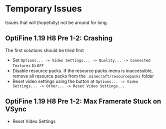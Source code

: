 # Temporary Issues 
Issues that will (hopefully) not be around for long. 

## OptiFine 1.19 H8 Pre 1-2: Crashing 
The first solutions should be tried first 

- Set `Options... -> Video Settings... -> Quality... -> Connected Textures` to `OFF`
- Disable resource packs. If the resource packs menu is inaccessible, remove all resource packs from the `.minecraft/resourcepacks` folder
- Reset video settings using the button at `Options... -> Video Settings... -> Other... -> Reset Video Settings...`

## OptiFine 1.19 H8 Pre 1-2: Max Framerate Stuck on VSync 
- Reset Video Settings
